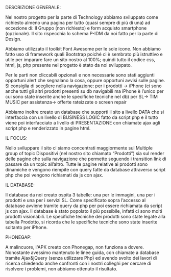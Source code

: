 DESCRIZIONE GENERALE:

Nel nostro progetto per la parte di Technology abbiamo sviluppato come richiesto almeno una pagina per tutto (quasi sempre di più di una) 
ad eccezione di: Il Gruppo (non richiesto) e form acquisto smartphone (opzionale). Il sito rispecchia lo schema P-IDM da noi fatto per la parte
di Design.

Abbiamo utilizzato il toolkit Font Awesome per le sole icone. 
Non abbiamo fatto uso di framework quali Bootstrap poiché ci è sembrato più istruttivo e utile per imparare fare un sito nostro al 100%; quindi 
tutto il codice css, html, js, php presente nel progetto è stato da noi sviluppato.

Per le parti non cliccabili opzionali e non necessarie sono stati aggiunti opportuni alert che segnalano la cosa, oppure opportuni avvisi sulle pagine.
Si consiglia di scegliere nella navigazione:
per i prodotti -> iPhone  (ci sono anche tutti gli altri prodotti presenti su db navigabili ma iPhone è l’unico per cui sono state inserite anche le specifiche tecniche nel db)
per SL-> TIM MUSIC
per assistenza-> offerte rateizzate o screen repair

Abbiamo inoltre creato un database che supporti il sito a livello DATA che si interfaccia con un livello di BUSINESS LOGIC fatto da script php 
e il tutto viene poi interfacciato a livello di PRESENTAZIONE con chiamate ajax agli script php e renderizzato in pagine html.

IL FOCUS:

Nello sviluppare il sito ci siamo concentrati maggiormente sul Multiple group of topic Dispositivi (nel nostro sito chiamato “Prodotti”) sia sul render 
delle pagine che sulla navigazione che permette seguendo i transition link di passare da un topic all’altro. Tutte le pagine relative ai prodotti sono dinamiche
e vengono riempite con query fatte da database attraverso script php che poi vengono richiamati da js con ajax. 

IL DATABASE:

Il database da noi creato ospita 3 tabelle: una per le immagini, una per i prodotti e una per i servizi SL. Come specificato sopra l’accesso al database avviene tramite query da php per poi essere richiamata da script js con ajax.
Il database è stato popolato il più possibile, infatti ci sono molti prodotti visionabili. Le specifiche tecniche dei prodotti sono state legate alla tabella Prodotto, 
si ricorda che le specifiche tecniche sono state inserite soltanto per iPhone.

PHONEGAP:

A malincuore, l'APK creato con Phonegap, non funziona a dovere. 
Nonostante avessimo mantenuto le linee guida, con chiamate a database tramite Ajax&jQuery (senza utilizzare Php) ed avendo svolto dei lavori di ricerca chiedendo anche confronti con i nostri colleghi per cercare di risolvere i problemi,
non abbiamo ottenuto il risultato.
 
